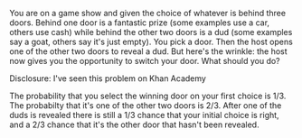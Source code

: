 You are on a game show and given the choice of whatever is behind three doors. Behind one door is a fantastic prize (some examples use a car, others use cash) while behind the other two doors is a dud (some examples say a goat, others say it's just empty). You pick a door. Then the host opens one of the other two doors to reveal a dud. But here's the wrinkle: the host now gives you the opportunity to switch your door. What should you do?

Disclosure: I've seen this problem on Khan Academy 

The probability that you select the winning door on your first choice is 1/3.
The probabilty that it's one of the other two doors is 2/3.
After one of the duds is revealed there is still a 1/3 chance that your initial choice is right, 
and a 2/3 chance that it's the other door that hasn't been revealed.  

 
